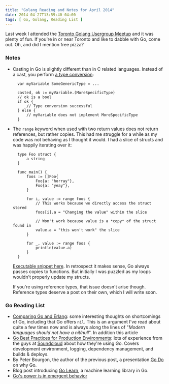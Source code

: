 ```yaml
---
title: "Golang Reading and Notes for April 2014"
date: 2014-04-27T13:59:40-04:00
tags: [ Go, Golang, Reading List ]
---
```


Last week I attended the [Toronto Golang Usergroup Meetup](http://golang.meetup.com/cities/ca/on/toronto/) and it was plenty of fun. If you're in or near Toronto and like to dabble with Go, come out. Oh, and did I mention free pizza?

### Notes

* Casting in Go is slightly different than in C related languages. Instead of a cast, you perform [a type conversion](http://golang.org/doc/effective_go.html#interface_conversions):

		var myVariable SomeGenericType = ...

		casted, ok := myVariable.(MoreSpecificType)
		// ok is a bool
		if ok {
			// Type conversion successful
		} else {
			// myVariable does not implement MoreSpecificType
		}

* The `range` keyword when used with two return values does not return references, but rather copies. This had me struggle for a while as my code was not behaving as I thought it would. I had a slice of structs and was happily iterating over it:

		type Foo struct {
			a string
		}

		func main() {
			foos := []Foo{
				Foo{a: "horray"},
				Foo{a: "yeay"},
			}

			for i, value := range foos {
				// This works because we directly access the struct stored
				foos[i].a = "Changing the value" within the slice

				// Won't work because value is a *copy* of the struct found in
				value.a = "this won't work" the slice
			}

			for _, value := range foos {
				println(value.a)
			}
		}

  [Executable snippet here](http://play.golang.org/p/j4tZAKppMn). In retrospect it makes sense, Go always passes copies to functions. But initially I was puzzled as my loops wouldn't properly update my structs.

  If you're using reference types, that issue doesn't arise though. Reference types deserve a post on their own, which I will write soon.

### Go Reading List

* [Comparing Go and Erlang](http://blog.erlware.org/2014/04/27/some-thoughts-on-go-and-erlang/): some interesting thoughts on shortcomings of Go, including that Go offers `nil`. This is an argument I've read about quite a few times now and is always along the lines of "_Modern languages should not have a nil/null_". In addition this article
* [Go Best Practices for Production Environments](http://peter.bourgon.org/go-in-production/): lots of experience from the guys at [Soundcloud](https://soundcloud.com/) about how they're using Go. Covers development environment, logging, dependency management, and builds & deploys.
* By Peter Bourgon, the author of the previous post, a presentation [Go Do](http://peter.bourgon.org/go-do/#1) on why Go.
* Blog post introducing [Go Learn](http://www.sjwhitworth.com/machine-learning-in-go-using-golearn/), a machine learning library in Go.
* [Go's power is in emergent behavior](http://www.onebigfluke.com/2014/04/gos-power-is-in-emergent-behavior.html)
